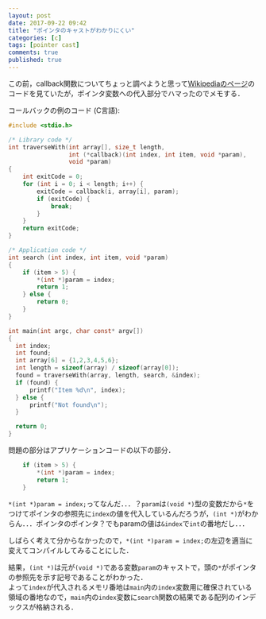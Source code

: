 ```yaml
---
layout: post
date: 2017-09-22 09:42
title: "ポインタのキャストがわかりにくい"
categories: [c]
tags: [pointer cast]
comments: true
published: true
---
```


この前，callback関数についてちょっと調べようと思って[Wikipediaのページ](https://ja.wikipedia.org/wiki/%E3%82%B3%E3%83%BC%E3%83%AB%E3%83%90%E3%83%83%E3%82%AF_(%E6%83%85%E5%A0%B1%E5%B7%A5%E5%AD%A6))のコードを見ていたが，ポインタ変数への代入部分でハマったのでメモする．

コールバックの例のコード (C言語):

```c
#include <stdio.h>

/* Library code */
int traverseWith(int array[], size_t length,
                 int (*callback)(int index, int item, void *param),
                 void *param)
{
    int exitCode = 0;
    for (int i = 0; i < length; i++) {
        exitCode = callback(i, array[i], param);
        if (exitCode) {
            break;
        }
    }
    return exitCode;
}

/* Application code */
int search (int index, int item, void *param)
{
    if (item > 5) {
        *(int *)param = index;
        return 1;
    } else {
        return 0;
    }
}

int main(int argc, char const* argv[])
{
  int index;
  int found;
  int array[6] = {1,2,3,4,5,6};
  int length = sizeof(array) / sizeof(array[0]);
  found = traverseWith(array, length, search, &index);
  if (found) {
      printf("Item %d\n", index);
  } else {
      printf("Not found\n");
  }

  return 0;
}
```

問題の部分はアプリケーションコードの以下の部分．

```c
    if (item > 5) {
        *(int *)param = index;
        return 1;
    }
```

`*(int *)param = index;`ってなんだ．．．？`param`は`(void *)`型の変数だから`*`をつけてポインタの参照先に`index`の値を代入しているんだろうが，`(int *)`がわからん．．．ポインタのポインタ？でもparamの値は`&index`で`int`の番地だし．．．

しばらく考えて分からなかったので，`*(int *)param = index;`の左辺を適当に変えてコンパイルしてみることにした．

結果，`(int *)`は元が`(void *)`である変数`param`のキャストで，頭の`*`がポインタの参照先を示す記号であることがわかった．  
よって`index`が代入されるメモリ番地は`main`内の`index`変数用に確保されている領域の番地なので，`main`内の`index`変数に`search`関数の結果である配列のインデックスが格納される．
